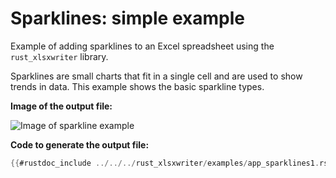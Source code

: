 # Sparklines: simple example

Example of adding sparklines to an Excel spreadsheet using the `rust_xlsxwriter`
library.

Sparklines are small charts that fit in a single cell and are used to show
trends in data. This example shows the basic sparkline types.


**Image of the output file:**

![Image of sparkline example](../../images/sparklines1.png)


**Code to generate the output file:**

```rust
{{#rustdoc_include ../../../rust_xlsxwriter/examples/app_sparklines1.rs:11:}}
```

